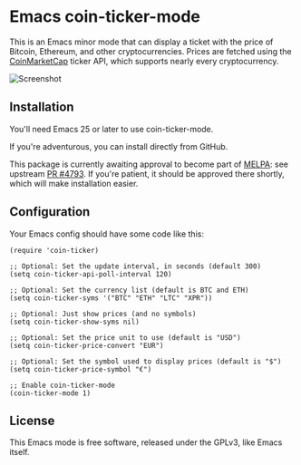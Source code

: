 # Emacs coin-ticker-mode

This is an Emacs minor mode that can display a ticket with the price of Bitcoin,
Ethereum, and other cryptocurrencies. Prices are fetched using
the [CoinMarketCap](https://coinmarketcap.com/) ticker API, which supports
nearly every cryptocurrency.

![Screenshot](https://github.com/eklitzke/coin-ticker-mode/blob/master/screenshot.png?raw=true)

## Installation

You'll need Emacs 25 or later to use coin-ticker-mode.

If you're adventurous, you can install directly from GitHub.

This package is currently awaiting approval to become part
of [MELPA](https://www.emacswiki.org/emacs/MELPA): see
upstream [PR #4793](https://github.com/melpa/melpa/pull/4793). If you're
patient, it should be approved there shortly, which will make installation
easier.

## Configuration

Your Emacs config should have some code like this:

```elisp
(require 'coin-ticker)

;; Optional: Set the update interval, in seconds (default 300)
(setq coin-ticker-api-poll-interval 120)

;; Optional: Set the currency list (default is BTC and ETH)
(setq coin-ticker-syms '("BTC" "ETH" "LTC" "XPR"))

;; Optional: Just show prices (and no symbols)
(setq coin-ticker-show-syms nil)

;; Optional: Set the price unit to use (default is "USD")
(setq coin-ticker-price-convert "EUR")

;; Optional: Set the symbol used to display prices (default is "$")
(setq coin-ticker-price-symbol "€")

;; Enable coin-ticker-mode
(coin-ticker-mode 1)
```

## License

This Emacs mode is free software, released under the GPLv3, like Emacs itself.
